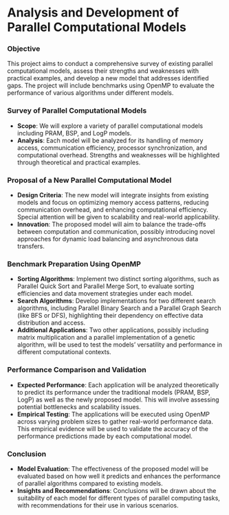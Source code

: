 # Analysis and Development of Parallel Computational Models
### Objective
This project aims to conduct a comprehensive survey of existing parallel computational models, assess their strengths and weaknesses with practical examples, and develop a new model that addresses identified gaps. The project will include benchmarks using OpenMP to evaluate the performance of various algorithms under different models.

### Survey of Parallel Computational Models
* **Scope**: We will explore a variety of parallel computational models including PRAM, BSP, and LogP models.
* **Analysis**: Each model will be analyzed for its handling of memory access, communication efficiency, processor synchronization, and computational overhead. Strengths and weaknesses will be highlighted through theoretical and practical examples.

### Proposal of a New Parallel Computational Model
* **Design Criteria**: The new model will integrate insights from existing models and focus on optimizing memory access patterns, reducing communication overhead, and enhancing computational efficiency. Special attention will be given to scalability and real-world applicability.
* **Innovation**: The proposed model will aim to balance the trade-offs between computation and communication, possibly introducing novel approaches for dynamic load balancing and asynchronous data transfers.

### Benchmark Preparation Using OpenMP
* **Sorting Algorithms**: Implement two distinct sorting algorithms, such as Parallel Quick Sort and Parallel Merge Sort, to evaluate sorting efficiencies and data movement strategies under each model.
* **Search Algorithms**: Develop implementations for two different search algorithms, including Parallel Binary Search and a Parallel Graph Search (like BFS or DFS), highlighting their dependency on effective data distribution and access.
* **Additional Applications**: Two other applications, possibly including matrix multiplication and a parallel implementation of a genetic algorithm, will be used to test the models’ versatility and performance in different computational contexts.

### Performance Comparison and Validation
* **Expected Performance**: Each application will be analyzed theoretically to predict its performance under the traditional models (PRAM, BSP, LogP) as well as the newly proposed model. This will involve assessing potential bottlenecks and scalability issues.
* **Empirical Testing**: The applications will be executed using OpenMP across varying problem sizes to gather real-world performance data. This empirical evidence will be used to validate the accuracy of the performance predictions made by each computational model.

### Conclusion
* **Model Evaluation**: The effectiveness of the proposed model will be evaluated based on how well it predicts and enhances the performance of parallel algorithms compared to existing models.
* **Insights and Recommendations**: Conclusions will be drawn about the suitability of each model for different types of parallel computing tasks, with recommendations for their use in various scenarios.
  

